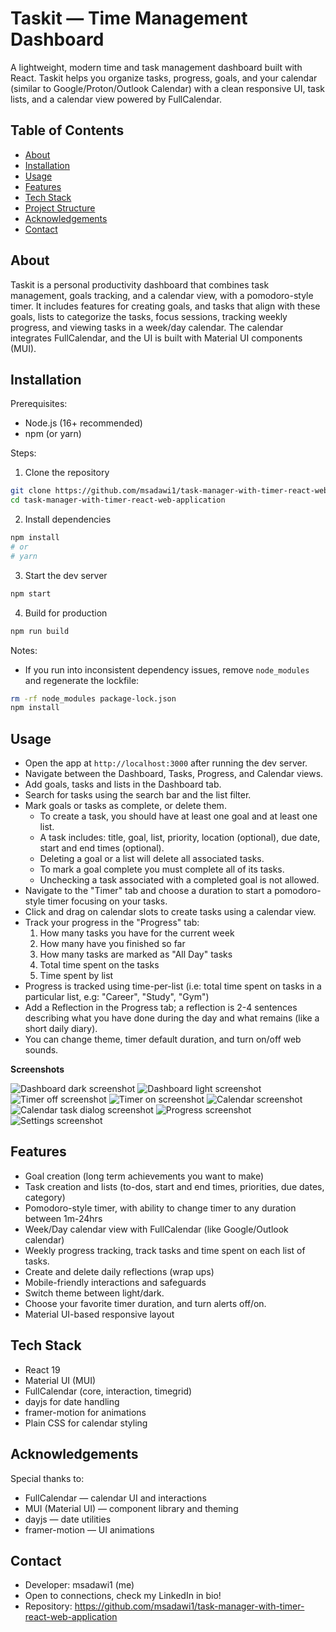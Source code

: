 # Taskit — Time Management Dashboard

A lightweight, modern time and task management dashboard built with React. Taskit helps you organize tasks, progress, goals, and your calendar (similar to Google/Proton/Outlook Calendar) with a clean responsive UI, task lists, and a calendar view powered by FullCalendar.

## Table of Contents

- [About](#about)
- [Installation](#installation)
- [Usage](#usage)
- [Features](#features)
- [Tech Stack](#tech-stack)
- [Project Structure](#project-structure)
- [Acknowledgements](#acknowledgements)
- [Contact](#contact)

## About

Taskit is a personal productivity dashboard that combines task management, goals tracking, and a calendar view, with a pomodoro-style timer. It includes features for creating goals, and tasks that align with these goals, lists to categorize the tasks, focus sessions, tracking weekly progress, and viewing tasks in a week/day calendar. The calendar integrates FullCalendar, and the UI is built with Material UI components (MUI).

## Installation

Prerequisites:
- Node.js (16+ recommended)
- npm (or yarn)

Steps:

1. Clone the repository

```bash
git clone https://github.com/msadawi1/task-manager-with-timer-react-web-application.git
cd task-manager-with-timer-react-web-application
```

2. Install dependencies

```bash
npm install
# or
# yarn
```

3. Start the dev server

```bash
npm start
```

4. Build for production

```bash
npm run build
```

Notes:
- If you run into inconsistent dependency issues, remove `node_modules` and regenerate the lockfile:

```bash
rm -rf node_modules package-lock.json
npm install
```

## Usage

- Open the app at `http://localhost:3000` after running the dev server.
- Navigate between the Dashboard, Tasks, Progress, and Calendar views.
- Add goals, tasks and lists in the Dashboard tab.
- Search for tasks using the search bar and the list filter.
- Mark goals or tasks as complete, or delete them.
	- To create a task, you should have at least one goal and at least one list.
	- A task includes: title, goal, list, priority, location (optional), due date, start and end times (optional).
	- Deleting a goal or a list will delete all associated tasks.
	- To mark a goal complete you must complete all of its tasks.
	- Unchecking a task associated with a completed goal is not allowed.
- Navigate to the "Timer" tab and choose a duration to start a pomodoro-style timer focusing on your tasks.
- Click and drag on calendar slots to create tasks using a calendar view.
- Track your progress in the "Progress" tab:
	1. How many tasks you have for the current week
	2. How many have you finished so far
	3. How many tasks are marked as "All Day" tasks
	4. Total time spent on the tasks
	5. Time spent by list
- Progress is tracked using time-per-list (i.e: total time spent on tasks in a particular list, e.g: "Career", "Study", "Gym")
- Add a Reflection in the Progress tab; a reflection is 2-4 sentences describing what you have done during the day and what remains (like a short daily diary).
- You can change theme, timer default duration, and turn on/off web sounds.

**Screenshots**

![Dashboard dark screenshot](./docs/Dashboard/dashboard-main-dark.png)
![Dashboard light screenshot](./docs/Dashboard/dashboard-main-light.png)
![Timer off screenshot](./docs/Timer/timer-off.png)
![Timer on screenshot](./docs/Timer/timer-on.png)
![Calendar screenshot](./docs/Calendar/calendar-main.png)
![Calendar task dialog screenshot](./docs/Calendar/calendar-dialog.png)
![Progress screenshot](./docs/Progress/progress.png)
![Settings screenshot](./docs/Settings/settings.png)

## Features

- Goal creation (long term achievements you want to make)
- Task creation and lists (to-dos, start and end times, priorities, due dates, category)
- Pomodoro-style timer, with ability to change timer to any duration between 1m-24hrs
- Week/Day calendar view with FullCalendar (like Google/Outlook calendar)
- Weekly progress tracking, track tasks and time spent on each list of tasks.
- Create and delete daily reflections (wrap ups)
- Mobile-friendly interactions and safeguards
- Switch theme between light/dark.
- Choose your favorite timer duration, and turn alerts off/on.
- Material UI-based responsive layout

## Tech Stack

- React 19
- Material UI (MUI)
- FullCalendar (core, interaction, timegrid)
- dayjs for date handling
- framer-motion for animations
- Plain CSS for calendar styling

## Acknowledgements

Special thanks to:

- FullCalendar — calendar UI and interactions
- MUI (Material UI) — component library and theming
- dayjs — date utilities
- framer-motion — UI animations

## Contact

- Developer: msadawi1 (me)
- Open to connections, check my LinkedIn in bio!
- Repository: https://github.com/msadawi1/task-manager-with-timer-react-web-application